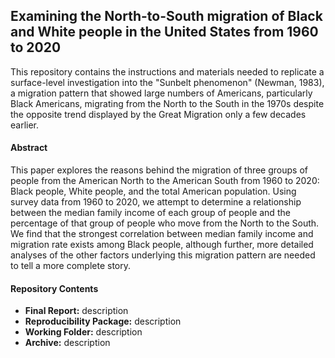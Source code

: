 ## Examining the North-to-South migration of Black and White people in the United States from 1960 to 2020
This repository contains the instructions and materials needed to replicate a surface-level investigation into the "Sunbelt phenomenon" (Newman, 1983), a migration pattern that showed large numbers of Americans, particularly Black Americans, migrating from the North to the South in the 1970s despite the opposite trend displayed by the Great Migration only a few decades earlier.

#### Abstract
This paper explores the reasons behind the migration of three groups of people from the American North to the American South from 1960 to 2020: Black people, White people, and the total American population. Using survey data from 1960 to 2020, we attempt to determine a relationship between the median family income of each group of people and the percentage of that group of people who move from the North to the South. We find that the strongest correlation between median family income and migration rate exists among Black people, although further, more detailed analyses of the other factors underlying this migration pattern are needed to tell a more complete story.

#### Repository Contents
- **Final Report:** description
- **Reproducibility Package:** description
- **Working Folder:** description
- **Archive:** description
